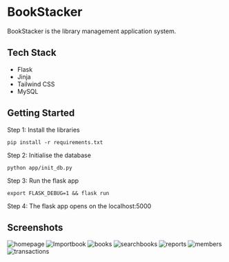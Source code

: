 # BookStacker
BookStacker is the library management application system.
## Tech Stack
- Flask
- Jinja
- Tailwind CSS
- MySQL
## Getting Started
Step 1: Install the libraries
```
pip install -r requirements.txt
```
Step 2: Initialise the database
```
python app/init_db.py
```
Step 3: Run the flask app
```
export FLASK_DEBUG=1 && flask run
```
Step 4: The flask app opens on the localhost:5000
## Screenshots
![homepage](https://github.com/Dhairya3124/librarysystem/assets/31827131/67e6354c-4ce0-40b6-b0f0-ed4520c8a88f)
![Importbook](https://github.com/Dhairya3124/librarysystem/assets/31827131/071088d5-3236-4c26-98e2-b6be25fe16e7)
![books](https://github.com/Dhairya3124/librarysystem/assets/31827131/92548e64-d0b7-42e8-b588-7d19c459808f)
![searchbooks](https://github.com/Dhairya3124/librarysystem/assets/31827131/d761980f-1248-4912-98b7-08d83bc990a8)
![reports](https://github.com/Dhairya3124/librarysystem/assets/31827131/7d38a795-27f9-4865-99c6-6ba7947caf1c)
![members](https://github.com/Dhairya3124/librarysystem/assets/31827131/8202292e-2b5c-4c91-813b-5ff2d4668130)
![transactions](https://github.com/Dhairya3124/librarysystem/assets/31827131/9ae73cd2-2131-4754-832b-45d1e26b0c7b)
